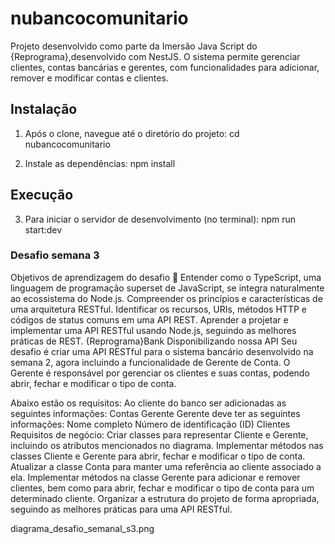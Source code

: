 # nubancocomunitario
Projeto desenvolvido como parte da Imersão Java Script do {Reprograma},desenvolvido com NestJS.
 O sistema permite gerenciar clientes, contas bancárias e gerentes, com funcionalidades para adicionar, remover e modificar contas e clientes.

## Instalação

1. Após o clone, navegue até o diretório do projeto:
cd nubancocomunitario

2. Instale as dependências:
npm install

## Execução

3. Para iniciar o servidor de desenvolvimento (no terminal):
npm run start:dev


### Desafio semana 3
Objetivos de aprendizagem do desafio 🎯
Entender como o TypeScript, uma linguagem de programação superset de JavaScript, se integra naturalmente ao ecossistema do Node.js.
Compreender os princípios e características de uma arquitetura RESTful.
Identificar os recursos, URIs, métodos HTTP e códigos de status comuns em uma API REST.
Aprender a projetar e implementar uma API RESTful usando Node.js, seguindo as melhores práticas de REST.
{Reprograma}Bank
Disponibilizando nossa API
Seu desafio é criar uma API RESTful para o sistema bancário desenvolvido na semana 2, agora incluindo a funcionalidade de Gerente de Conta. O Gerente é responsável por gerenciar os clientes e suas contas, podendo abrir, fechar e modificar o tipo de conta.

Abaixo estão os requisitos:
Ao cliente do banco ser adicionadas as seguintes informações:
Contas
Gerente
Gerente deve ter as seguintes informações:
Nome completo
Número de identificação (ID)
Clientes
Requisitos de negócio:
Criar classes para representar Cliente e Gerente, incluindo os atributos mencionados no diagrama.
Implementar métodos nas classes Cliente e Gerente para abrir, fechar e modificar o tipo de conta.
Atualizar a classe Conta para manter uma referência ao cliente associado a ela.
Implementar métodos na classe Gerente para adicionar e remover clientes, bem como para abrir, fechar e modificar o tipo de conta para um determinado cliente.
Organizar a estrutura do projeto de forma apropriada, seguindo as melhores práticas para uma API RESTful.

diagrama_desafio_semanal_s3.png